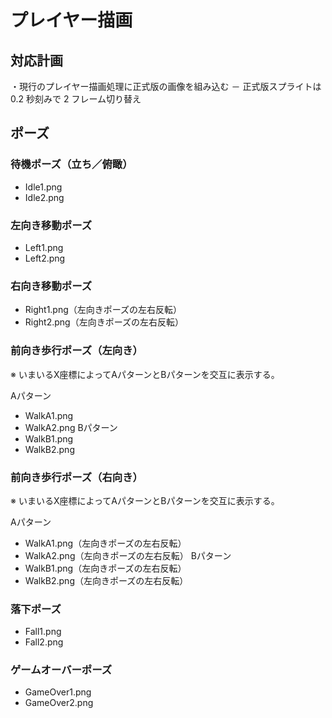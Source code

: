 ﻿# プレイヤー描画

## 対応計画
・現行のプレイヤー描画処理に正式版の画像を組み込む
  － 正式版スプライトは 0.2 秒刻みで 2 フレーム切り替え

## ポーズ

### 待機ポーズ（立ち／俯瞰）
* Idle1.png
* Idle2.png

### 左向き移動ポーズ
* Left1.png
* Left2.png

### 右向き移動ポーズ
* Right1.png（左向きポーズの左右反転）
* Right2.png（左向きポーズの左右反転）

### 前向き歩行ポーズ（左向き）
※ いまいるX座標によってAパターンとBパターンを交互に表示する。

Aパターン
* WalkA1.png
* WalkA2.png
Bパターン
* WalkB1.png
* WalkB2.png

### 前向き歩行ポーズ（右向き）
※ いまいるX座標によってAパターンとBパターンを交互に表示する。

Aパターン
* WalkA1.png（左向きポーズの左右反転）
* WalkA2.png（左向きポーズの左右反転）
Bパターン
* WalkB1.png（左向きポーズの左右反転）
* WalkB2.png（左向きポーズの左右反転）

### 落下ポーズ
* Fall1.png
* Fall2.png

### ゲームオーバーポーズ
* GameOver1.png
* GameOver2.png